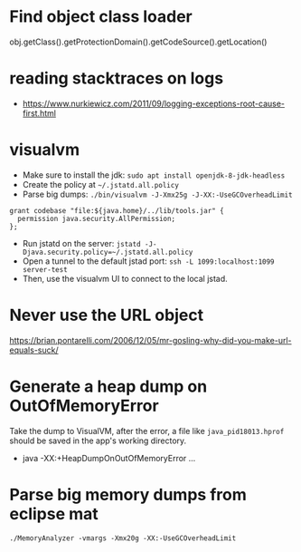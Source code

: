 
# Find object class loader
obj.getClass().getProtectionDomain().getCodeSource().getLocation()

# reading stacktraces on logs
- https://www.nurkiewicz.com/2011/09/logging-exceptions-root-cause-first.html

# visualvm
- Make sure to install the jdk: `sudo apt install openjdk-8-jdk-headless`
- Create the policy at `~/.jstatd.all.policy`
- Parse big dumps: `./bin/visualvm -J-Xmx25g -J-XX:-UseGCOverheadLimit`

```
grant codebase "file:${java.home}/../lib/tools.jar" {
  permission java.security.AllPermission;
};
```

- Run jstatd on the server: `jstatd -J-Djava.security.policy=~/.jstatd.all.policy`
- Open a tunnel to the default jstad port: `ssh -L 1099:localhost:1099 server-test`
- Then, use the visualvm UI to connect to the local jstad.

# Never use the URL object
https://brian.pontarelli.com/2006/12/05/mr-gosling-why-did-you-make-url-equals-suck/

# Generate a heap dump on OutOfMemoryError
Take the dump to VisualVM, after the error, a file like `java_pid18013.hprof` should be saved in the app's working directory.
- java -XX:+HeapDumpOnOutOfMemoryError ...

# Parse big memory dumps from eclipse mat
`./MemoryAnalyzer -vmargs -Xmx20g -XX:-UseGCOverheadLimit`
